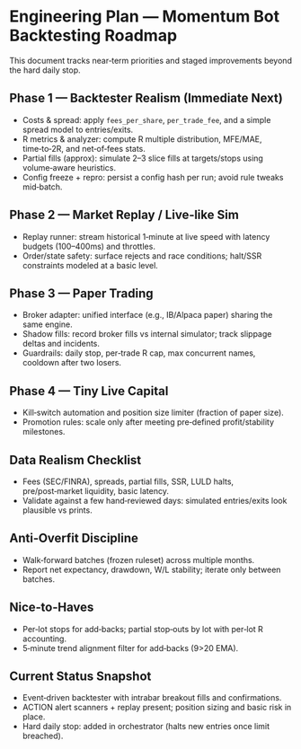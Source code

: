 # Engineering Plan — Momentum Bot Backtesting Roadmap

This document tracks near‑term priorities and staged improvements beyond the hard daily stop.

## Phase 1 — Backtester Realism (Immediate Next)
- Costs & spread: apply `fees_per_share`, `per_trade_fee`, and a simple spread model to entries/exits.
- R metrics & analyzer: compute R multiple distribution, MFE/MAE, time‑to‑2R, and net‑of‑fees stats.
- Partial fills (approx): simulate 2–3 slice fills at targets/stops using volume‑aware heuristics.
- Config freeze + repro: persist a config hash per run; avoid rule tweaks mid‑batch.

## Phase 2 — Market Replay / Live‑like Sim
- Replay runner: stream historical 1‑minute at live speed with latency budgets (100–400ms) and throttles.
- Order/state safety: surface rejects and race conditions; halt/SSR constraints modeled at a basic level.

## Phase 3 — Paper Trading
- Broker adapter: unified interface (e.g., IB/Alpaca paper) sharing the same engine.
- Shadow fills: record broker fills vs internal simulator; track slippage deltas and incidents.
- Guardrails: daily stop, per‑trade R cap, max concurrent names, cooldown after two losers.

## Phase 4 — Tiny Live Capital
- Kill‑switch automation and position size limiter (fraction of paper size).
- Promotion rules: scale only after meeting pre‑defined profit/stability milestones.

## Data Realism Checklist
- Fees (SEC/FINRA), spreads, partial fills, SSR, LULD halts, pre/post‑market liquidity, basic latency.
- Validate against a few hand‑reviewed days: simulated entries/exits look plausible vs prints.

## Anti‑Overfit Discipline
- Walk‑forward batches (frozen ruleset) across multiple months.
- Report net expectancy, drawdown, W/L stability; iterate only between batches.

## Nice‑to‑Haves
- Per‑lot stops for add‑backs; partial stop‑outs by lot with per‑lot R accounting.
- 5‑minute trend alignment filter for add‑backs (9>20 EMA).

## Current Status Snapshot
- Event‑driven backtester with intrabar breakout fills and confirmations.
- ACTION alert scanners + replay present; position sizing and basic risk in place.
- Hard daily stop: added in orchestrator (halts new entries once limit breached).

